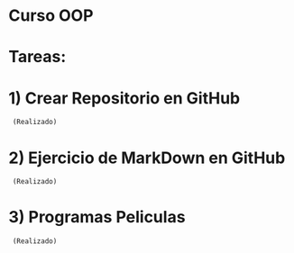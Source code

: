 # Curso OOP

# Tareas:

# 1) Crear Repositorio en GitHub 
     (Realizado)
     
 # 2) Ejercicio de MarkDown en GitHub
     (Realizado)

# 3) Programas Peliculas
     (Realizado)